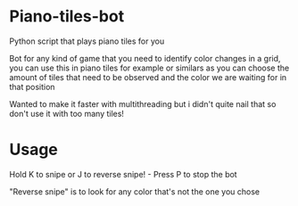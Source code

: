 # Piano-tiles-bot

Python script that plays piano tiles for you

Bot for any kind of game that you need to identify color changes in a grid, you can use this in piano tiles for example or similars as you can choose the amount of tiles that need to be observed and the color we are waiting for in that position

Wanted to make it faster with multithreading but i didn't quite nail that so don't use it with 
too many tiles!

# Usage

Hold K to snipe or J to reverse snipe! - Press P to stop the bot

"Reverse snipe" is to look for any color that's not the one you chose

